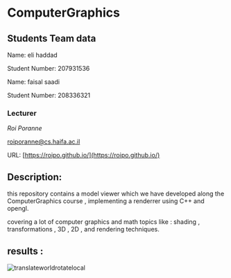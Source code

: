 # ComputerGraphics
## Students Team data

Name: eli haddad

Student Number: 207931536


Name: faisal saadi

Student Number: 208336321

### Lecturer
*Roi Poranne*

[roiporanne@cs.haifa.ac.il](mailto:roiporanne@cs.haifa.ac.il)

URL: [https://roipo.github.io/](https://roipo.github.io/)


## Description:

this repository contains a model viewer which we have developed along the ComputerGraphics course , implementing a renderrer using C++ and opengl.

covering a lot of computer graphics and math topics like : shading , transformations , 3D , 2D , and rendering techniques.

## results :

![translateworldrotatelocal](https://user-images.githubusercontent.com/31912809/187545011-d6bc288c-7623-4433-91d5-0fd82fbb9a9b.png)

